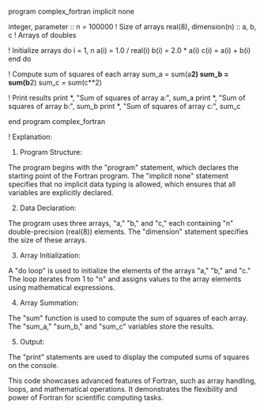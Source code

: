 program complex_fortran
implicit none

integer, parameter :: n = 100000  ! Size of arrays
real(8), dimension(n) :: a, b, c  ! Arrays of doubles

! Initialize arrays
do i = 1, n
  a(i) = 1.0 / real(i)
  b(i) = 2.0 * a(i)
  c(i) = a(i) + b(i)
end do

! Compute sum of squares of each array
sum_a = sum(a**2)
sum_b = sum(b**2)
sum_c = sum(c**2)

! Print results
print *, "Sum of squares of array a:", sum_a
print *, "Sum of squares of array b:", sum_b
print *, "Sum of squares of array c:", sum_c

end program complex_fortran

! Explanation:

1. Program Structure:

The program begins with the "program" statement, which declares the starting point of the Fortran program. The "implicit none" statement specifies that no implicit data typing is allowed, which ensures that all variables are explicitly declared.

2. Data Declaration:

The program uses three arrays, "a," "b," and "c," each containing "n" double-precision (real(8)) elements. The "dimension" statement specifies the size of these arrays.

3. Array Initialization:

A "do loop" is used to initialize the elements of the arrays "a," "b," and "c." The loop iterates from 1 to "n" and assigns values to the array elements using mathematical expressions.

4. Array Summation:

The "sum" function is used to compute the sum of squares of each array. The "sum_a," "sum_b," and "sum_c" variables store the results.

5. Output:

The "print" statements are used to display the computed sums of squares on the console.

This code showcases advanced features of Fortran, such as array handling, loops, and mathematical operations. It demonstrates the flexibility and power of Fortran for scientific computing tasks.